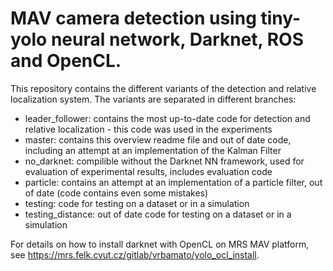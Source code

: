 # MAV camera detection using tiny-yolo neural network, Darknet, ROS and OpenCL.

This repository contains the different variants of the detection and relative localization system.
The variants are separated in different branches:
 - leader_follower: contains the most up-to-date code for detection and relative localization - this code was used in the experiments
 - master: contains this overview readme file and out of date code, including an attempt at an implementation of the Kalman Filter
 - no_darknet: compilible without the Darknet NN framework, used for evaluation of experimental results, includes evaluation code
 - particle: contains an attempt at an implementation of a particle filter, out of date (code contains even some mistakes)
 - testing: code for testing on a dataset or in a simulation
 - testing_distance: out of date code for testing on a dataset or in a simulation

For details on how to install darknet with OpenCL on MRS MAV platform, see https://mrs.felk.cvut.cz/gitlab/vrbamato/yolo_ocl_install.

